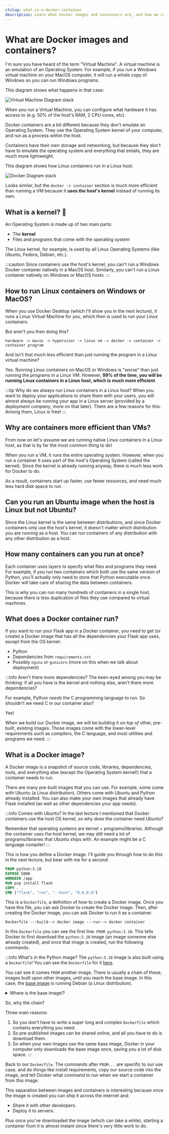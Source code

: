```yaml
---
ctslug: what-is-a-docker-container
description: Learn what Docker images and containers are, and how we can use them to distribute and run our applications.
---
```


# What are Docker images and containers?

I'm sure you have heard of the term "Virtual Machine". A virtual machine is an emulation of an Operating System. For example, if you run a Windows virtual machine on your MacOS computer, it will run a whole copy of Windows so you can run Windows programs.

This diagram shows what happens in that case:

![Virtual Machine Diagram stack](https://res.cloudinary.com/teclado/image/upload/v1689180716/courses/rest-apis-flask-python/vm.drawio_nlrxmx.png)

When you run a Virtual Machine, you can configure what hardware it has access to (e.g. 50% of the host's RAM, 2 CPU cores, etc).

Docker containers are a bit different because they don't emulate an Operating System. They use the Operating System kernel of your computer, and run as a process within the host.

Containers have their own storage and networking, but because they don't have to emulate the operating system and everything that entails, they are much more lightweight.

This diagram shows how Linux containers run in a Linux host:

![Docker Diagram stack](https://res.cloudinary.com/teclado/image/upload/v1689180716/courses/rest-apis-flask-python/docker-linux.drawio_ebvff5.png)

Looks similar, but the `docker -> container` section is much more efficient than running a VM because it **uses the host's kernel** instead of running its own.

## What is a kernel? 🍿

An Operating System is made up of two main parts:

- The **kernel**
- Files and programs that come with the operating system

The Linux kernel, for example, is used by all Linux Operating Systems (like Ubuntu, Fedora, Debian, etc.).

:::caution
Since containers use the host's kernel, you can't run a Windows Docker container natively in a MacOS host. Similarly, you can't run a Linux container natively on Windows or MacOS hosts.
:::

## How to run Linux containers on Windows or MacOS?

When you use Docker Desktop (which I'll show you in the next lecture), it runs a Linux Virtual Machine for you, which then is used to run your Linux containers.

But aren't you then doing this?

```
hardware -> macos -> hypervisor -> linux vm -> docker -> container -> container program
```

And isn't that much less efficient than just running the program in a Linux virtual machine?

Yes. Running Linux containers on MacOS or Windows is "worse" than just running the programs in a Linux VM. However, **99% of the time, you will be running Linux containers in a Linux host, which is much more efficient**.

:::tip Why do we always run Linux containers in a Linux host?
When you want to deploy your applications to share them with your users, you will almost always be running your app in a Linux server (provided by a _deployment company_, more on that later). There are a few reasons for this. Among them, Linux is free!
:::

## Why are containers more efficient than VMs?

From now on let's assume we are running native Linux containers in a Linux host, as that is by far the most common thing to do!

When you run a VM, it runs the entire operating system. However, when you run a container it uses part of the host's Operating System (called the kernel). Since the kernel is already running anyway, there is much less work for Docker to do.

As a result, containers start up faster, use fewer resources, and need much less hard disk space to run.

## Can you run an Ubuntu image when the host is Linux but not Ubuntu?

Since the Linux kernel is the same between distributions, and since Docker containers only use the host's kernel, it doesn't matter which distribution you are running as a host. You can run containers of any distribution with any other distribution as a host.

## How many containers can you run at once?

Each container uses layers to specify what files and programs they need. For example, if you run two containers which both use the same version of Python, you'll actually only need to store that Python executable once. Docker will take care of sharing the data between containers.

This is why you can run many hundreds of containers in a single host, because there is less duplication of files they use compared to virtual machines.

## What does a Docker container run?

If you want to run your Flask app in a Docker container, you need to get (or create) a Docker image that has all the dependencies your Flask app uses, except from the OS kernel:

- Python
- Dependencies from `requirements.txt`
- Possibly `nginx` or `gunicorn` (more on this when we talk about deployment)

:::info Aren't there more dependencies?
The keen-eyed among you may be thinking: if all you have is the kernel and nothing else, aren't there more dependencies?

For example, Python _needs_ the C programming language to run. So shouldn't we need C in our container also?

Yes!

When we build our Docker image, we will be building it _on top of_ other, pre-built, existing images. Those images come with the lower-level requirements such as compilers, the C language, and most utilities and programs we need.
:::

## What is a Docker image?

A Docker image is a snapshot of source code, libraries, dependencies, tools, and everything else (except the Operating System kernel!) that a container needs to run.

There are many pre-built images that you can use. For example, some come with Ubuntu (a Linux distribution). Others come with Ubuntu and Python already installed. You can also make your own images that already have Flask installed (as well as other dependencies your app needs).

:::info Comes with Ubuntu?
In the last lecture I mentioned that Docker containers use the host OS kernel, so why does the container need Ubuntu?

Remember that operating systems are kernel + programs/libraries. Although the container uses the host kernel, we may still need a lot of programs/libraries that Ubuntu ships with. An example might be a C language compiler!
:::

This is how you define a Docker image. I'll guide you through how to do this in the next lecture, but bear with me for a second:

```dockerfile
FROM python:3.10
EXPOSE 5000
WORKDIR /app
RUN pip install flask
COPY . .
CMD ["flask", "run", "--host", "0.0.0.0"]
```

This is a `Dockerfile`, a definition of how to create a Docker image. Once you have this file, you can ask Docker to create the Docker image. Then, after creating the Docker image, you can ask Docker to run it as a container.

```
Dockerfile ---build--> docker image ---run--> docker container
```

In this `Dockerfile` you can see the first line: `FROM python:3.10`. This tells Docker to first download the `python:3.10` image (an image someone else already created), and once that image is created, run the following commands.

:::info What's in the Python image?
The `python:3.10` image is also built using a `Dockerfile`! You can see the `Dockerfile` for it [here](https://github.com/docker-library/python/blob/master/3.10/bookworm/Dockerfile).

You can see it comes `FROM` another image. There is usually a chain of these, images built upon other images, until you reach the base image. In this case, the [base image](https://github.com/docker-library/buildpack-deps/blob/master/debian/bookworm/Dockerfile) is running Debian (a Linux distribution).

<details>
<summary>Where is the base image!?</summary>
<div>
<div>

If you really want to go deep, you will be able to find...

- The [`python3.10:bookworm`](https://github.com/docker-library/python/blob/master/3.10/bookworm/Dockerfile) image builds on `buildpack-deps:bookworm`
- [`buildpack-deps:bookworm`](https://github.com/docker-library/buildpack-deps/blob/master/debian/bookworm/Dockerfile) builds on `buildpack-deps:bookworm-scm`
- [`buildpack-deps:bookworm-scm`](https://github.com/docker-library/buildpack-deps/blob/master/debian/bookworm/scm/Dockerfile) builds on `buildpack-deps:bookworm-curl`
- [`buildpack-deps:bookworm-curl`](https://github.com/docker-library/buildpack-deps/blob/master/debian/bookworm/curl/Dockerfile) builds on `debian:bookworm`
- [`debian:bookworm`](https://github.com/debuerreotype/docker-debian-artifacts/blob/f7257ef5b83f6b64385edddeae2d2ba7d1b34935/bookworm/Dockerfile) looks really weird!

Eventually, the base image has to physically include the files that make up the operating system. In that last image, that's the Debian OS files that the maintainers have deemed necessary for the `bookworm` image.

</div>
</div>
</details>

So, why the chain?

Three main reasons:

1. So you don't have to write a super long and complex `Dockerfile` which contains everything you need.
2. So pre-published images can be shared online, and all you have to do is download them.
3. So when your own images use the same base image, Docker in your computer only downloads the base image once, saving you a lot of disk space.
:::

Back to our `Dockerfile`. The commands after `FROM...` are specific to our use case, and do things like install requirements, copy our source code into the image, and tell Docker what command to run when we start a container from this image.

This separation between images and containers is interesting because once the image is created you can ship it across the internet and:

- Share it with other developers.
- Deploy it to servers.

Plus once you've downloaded the image (which can take a while), starting a container from it is almost instant since there's very little work to do.
